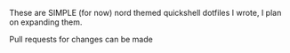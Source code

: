 These are SIMPLE (for now) nord themed quickshell dotfiles I wrote, I plan on expanding them.

Pull requests for changes can be made
